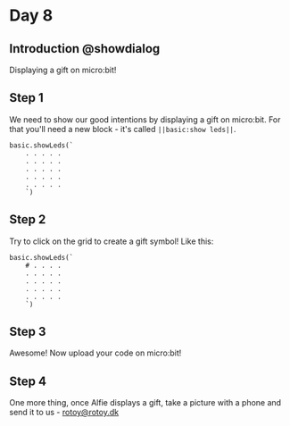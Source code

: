 # Day 8

## Introduction @showdialog

Displaying a gift on micro:bit! 

## Step 1

We need to show our good intentions by displaying a gift on micro:bit. For that you'll need a new block - it's called ``||basic:show leds||``.

```block
basic.showLeds(`
    . . . . .
    . . . . .
    . . . . .
    . . . . .
    . . . . .
    `)
```

## Step 2

Try to click on the grid to create a gift symbol! Like this:

```block
basic.showLeds(`
    # . . . .
    . . . . .
    . . . . .
    . . . . .
    . . . . .
    `)
```

## Step 3

Awesome! Now upload your code on micro:bit!

## Step 4

One more thing, once Alfie displays a gift, take a picture with a phone and send it to us - rotoy@rotoy.dk